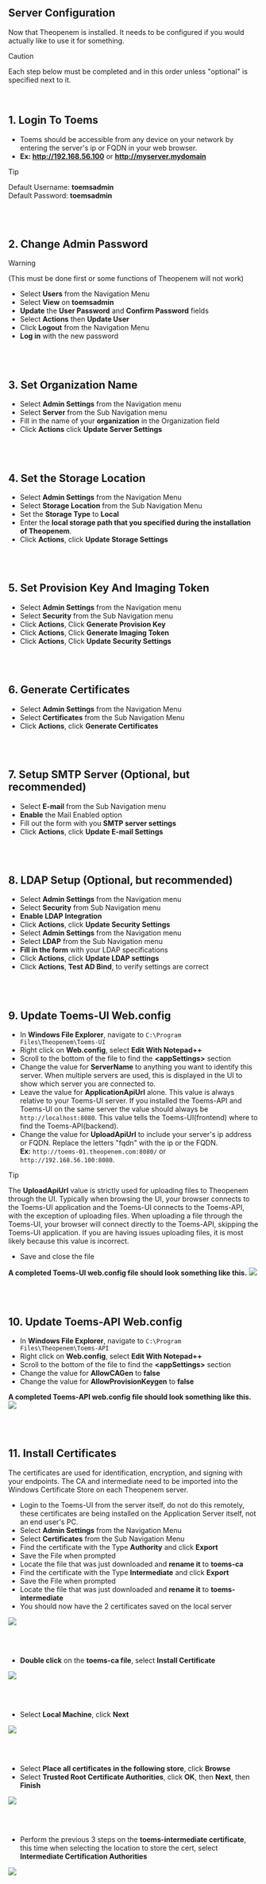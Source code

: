## Server Configuration
Now that Theopenem is installed.  It needs to be configured if you would actually like to use it for something.

> [!CAUTION]
> Each step below must be completed and in this order unless "optional" is specified next to it.

<br/>

## 1. Login To Toems

* Toems should be accessible from any device on your network by entering the server's ip or FQDN in your web browser.
* **Ex: http://192.168.56.100** or **http://myserver.mydomain**

> [!TIP]
> Default Username: **toemsadmin** <br/>
> Default Password: **toemsadmin**

<br/>
<br/>

## 2. Change Admin Password
> [!WARNING]
> (This must be done first or some functions of Theopenem will not work)

* Select **Users** from the Navigation Menu
* Select **View** on **toemsadmin**
* **Update** the **User Password** and **Confirm Password** fields
* Select **Actions** then **Update User**
* Click **Logout** from the Navigation Menu
* **Log in** with the new password

<br/>
<br/>

## 3. Set Organization Name

* Select **Admin Settings** from the Navigation menu
* Select **Server** from the Sub Navigation menu
* Fill in the name of your **organization** in the Organization field
* Click **Actions** click **Update Server Settings**

<br/>
<br/>

## 4. Set the Storage Location

* Select **Admin Settings** from the Navigation Menu
* Select **Storage Location** from the Sub Navigation Menu
* Set the **Storage Type** to **Local**
* Enter the **local storage path that you specified during the installation of Theopenem**.
* Click **Actions**, click **Update Storage Settings**

<br/>
<br/>

## 5. Set Provision Key And Imaging Token

* Select **Admin Settings** from the Navigation menu
* Select **Security** from the Sub Navigation menu
* Click **Actions**, Click **Generate Provision Key**
* Click **Actions**, Click **Generate Imaging Token**
* Click **Actions**, Click **Update Security Settings**


<br/>
<br/>

## 6. Generate Certificates

* Select **Admin Settings** from the Navigation Menu
* Select **Certificates** from the Sub Navigation Menu
* Click **Actions**, click **Generate Certificates**


<br/>
<br/>


## 7. Setup SMTP Server (Optional, but recommended)

* Select **E-mail** from the Sub Navigation menu
* **Enable** the Mail Enabled option
* Fill out the form with you **SMTP server settings**
* Click **Actions**, click **Update E-mail Settings**

<br/>
<br/>

## 8. LDAP Setup (Optional, but recommended)

* Select **Admin Settings** from the Navigation menu
* Select **Security** from Sub Navigation menu
* **Enable LDAP Integration**
* Click **Actions**, click **Update Security Settings**
* Select **Admin Settings** from the Navigation menu
* Select **LDAP** from the Sub Navigation menu
* **Fill in the form** with your LDAP specifications
* Click **Actions**, click **Update LDAP settings**
* Click **Actions**, **Test AD Bind**, to verify settings are correct


<br/>
<br/>

## 9.  Update Toems-UI Web.config
* In **Windows File Explorer**, navigate to ```C:\Program Files\Theopenem\Toems-UI```
* Right click on **Web.config**, select **Edit With Notepad++**
* Scroll to the bottom of the file to find the **<appSettings\>** section
* Change the value for **ServerName** to anything you want to identify this server.  When multiple servers are used, this is displayed in the UI to show which server you are 
connected to.
* Leave the value for **ApplicationApiUrl** alone.  This value is always relative to your Toems-UI server.  If you installed the Toems-API and Toems-UI on 
the same server the value should always be ```http://localhost:8080```.  This value tells the Toems-UI(frontend) where to find the Toems-API(backend).
* Change the value for **UploadApiUrl** to include your server's ip address or FQDN.  Replace the letters "fqdn" with the ip or the FQDN.<br/>
**Ex:** ```http://toems-01.theopenem.com:8080/``` or ```http://192.168.56.100:8080```.


> [!TIP]
> The **UploadApiUrl** value is strictly used for uploading files to Theopenem through the UI.  Typically when browsing the UI, your browser connects to the 
Toems-UI application and the Toems-UI connects to the Toems-API, with the exception of uploading files.  When uploading a file through the Toems-UI, your browser will 
connect directly to the Toems-API, skipping the Toems-UI application.  If you are having issues uploading files, it is most likely because this value is incorrect.

* Save and close the file

**A completed Toems-UI web.config file should look something like this.**
![](/latest/images/toems-ui_config.png)

<br/>
<br/>

## 10.  Update Toems-API Web.config

* In **Windows File Explorer**, navigate to ```C:\Program Files\Theopenem\Toems-API```
* Right click on **Web.config**, select **Edit With Notepad++**
* Scroll to the bottom of the file to find the **<appSettings\>** section
* Change the value for **AllowCAGen** to **false**
* Change the value for **AllowProvisionKeygen** to **false**


**A completed Toems-API web.config file should look something like this.**
![](/latest/images/toems-api_config.png)

<br/>
<br/>

## 11.  Install Certificates
The certificates are used for identification, encryption, and signing with your endpoints.  The CA and intermediate need to be imported into the Windows Certificate Store
on each Theopenem server.

* Login to the Toems-UI from the server itself, do not do this remotely, these certificates are being installed on the Application Server itself, not an end user's PC.
* Select **Admin Settings** from the Navigation Menu
* Select **Certificates** from the Sub Navigation Menu
* Find the certificate with the Type **Authority** and click **Export**
* Save the File when prompted
* Locate the file that was just downloaded and **rename it** to **toems-ca**
* Find the certificate with the Type **Intermediate** and click **Export**
* Save the File when prompted
* Locate the file that was just downloaded and **rename it** to **toems-intermediate**
* You should now have the 2 certificates saved on the local server

![](/latest/images/certs-01.jpg)

<br/>
<br/>

* **Double click** on the **toems-ca file**, select **Install Certificate**

![](/latest/images/certs-02.jpg)

<br/>
<br/>

* Select **Local Machine**, click **Next**


![](/latest/images/certs-03.jpg)

<br/>
<br/>

* Select **Place all certificates in the following store**, click **Browse**
* Select **Trusted Root Certificate Authorities**, click **OK**, then **Next**, then **Finish**


![](/latest/images/certs-04.jpg)

<br/>
<br/>

* Perform the previous 3 steps on the **toems-intermediate certificate**, <br/>this time when selecting the location to store the cert, select **Intermediate Certification Authorities**


![](/latest/images/certs-05.jpg)

















